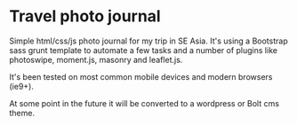# Travel photo journal
Simple html/css/js photo journal for my trip in SE Asia.
It's using a Bootstrap sass grunt template to automate a few tasks and a number of plugins like photoswipe, moment.js, masonry and leaflet.js.

It's been tested on most common mobile devices and modern browsers (ie9+).

At some point in the future it will be converted to a wordpress or Bolt cms theme.
